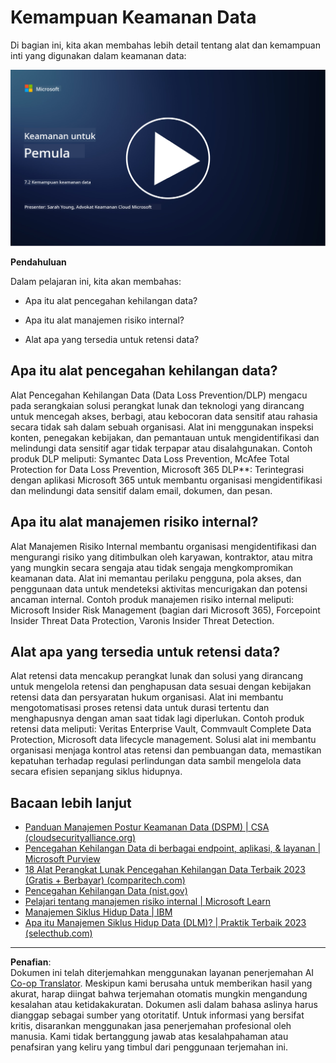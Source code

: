 <!--
CO_OP_TRANSLATOR_METADATA:
{
  "original_hash": "50697add9758e54693442d502d2d5f8a",
  "translation_date": "2025-09-03T21:30:02+00:00",
  "source_file": "7.2 Data security capabilities.md",
  "language_code": "id"
}
-->
# Kemampuan Keamanan Data

Di bagian ini, kita akan membahas lebih detail tentang alat dan kemampuan inti yang digunakan dalam keamanan data:

[![Tonton video](../../translated_images/7-2_placeholder.1f3c39f0c7cfea7ef355438079e171e047a0f79c8dc0b63ad78513b1910f7cdf.id.png)](https://learn-video.azurefd.net/vod/player?id=0c9fff7c-e17c-4a14-ac3b-69b5a5786f55)

**Pendahuluan**

Dalam pelajaran ini, kita akan membahas:

- Apa itu alat pencegahan kehilangan data?

- Apa itu alat manajemen risiko internal?

- Alat apa yang tersedia untuk retensi data?

## Apa itu alat pencegahan kehilangan data?

Alat Pencegahan Kehilangan Data (Data Loss Prevention/DLP) mengacu pada serangkaian solusi perangkat lunak dan teknologi yang dirancang untuk mencegah akses, berbagi, atau kebocoran data sensitif atau rahasia secara tidak sah dalam sebuah organisasi. Alat ini menggunakan inspeksi konten, penegakan kebijakan, dan pemantauan untuk mengidentifikasi dan melindungi data sensitif agar tidak terpapar atau disalahgunakan. Contoh produk DLP meliputi: Symantec Data Loss Prevention, McAfee Total Protection for Data Loss Prevention, Microsoft 365 DLP**: Terintegrasi dengan aplikasi Microsoft 365 untuk membantu organisasi mengidentifikasi dan melindungi data sensitif dalam email, dokumen, dan pesan.

## Apa itu alat manajemen risiko internal?

Alat Manajemen Risiko Internal membantu organisasi mengidentifikasi dan mengurangi risiko yang ditimbulkan oleh karyawan, kontraktor, atau mitra yang mungkin secara sengaja atau tidak sengaja mengkompromikan keamanan data. Alat ini memantau perilaku pengguna, pola akses, dan penggunaan data untuk mendeteksi aktivitas mencurigakan dan potensi ancaman internal. Contoh produk manajemen risiko internal meliputi: Microsoft Insider Risk Management (bagian dari Microsoft 365), Forcepoint Insider Threat Data Protection, Varonis Insider Threat Detection.

## Alat apa yang tersedia untuk retensi data?

Alat retensi data mencakup perangkat lunak dan solusi yang dirancang untuk mengelola retensi dan penghapusan data sesuai dengan kebijakan retensi data dan persyaratan hukum organisasi. Alat ini membantu mengotomatisasi proses retensi data untuk durasi tertentu dan menghapusnya dengan aman saat tidak lagi diperlukan. Contoh produk retensi data meliputi: Veritas Enterprise Vault, Commvault Complete Data Protection, Microsoft data lifecycle management. Solusi alat ini membantu organisasi menjaga kontrol atas retensi dan pembuangan data, memastikan kepatuhan terhadap regulasi perlindungan data sambil mengelola data secara efisien sepanjang siklus hidupnya.

## Bacaan lebih lanjut

- [Panduan Manajemen Postur Keamanan Data (DSPM) | CSA (cloudsecurityalliance.org)](https://cloudsecurityalliance.org/blog/2023/03/31/the-big-guide-to-data-security-posture-management-dspm/)
- [Pencegahan Kehilangan Data di berbagai endpoint, aplikasi, & layanan | Microsoft Purview](https://youtu.be/hvqq8L_0kgI)
- [18 Alat Perangkat Lunak Pencegahan Kehilangan Data Terbaik 2023 (Gratis + Berbayar) (comparitech.com)](https://www.comparitech.com/data-privacy-management/data-loss-prevention-tools-software/)
- [Pencegahan Kehilangan Data (nist.gov)](https://tsapps.nist.gov/publication/get_pdf.cfm?pub_id=904672)
- [Pelajari tentang manajemen risiko internal | Microsoft Learn](https://learn.microsoft.com/purview/insider-risk-management?WT.mc_id=academic-96948-sayoung)
- [Manajemen Siklus Hidup Data | IBM](https://www.ibm.com/topics/data-lifecycle-management)
- [Apa itu Manajemen Siklus Hidup Data (DLM)? | Praktik Terbaik 2023 (selecthub.com)](https://www.selecthub.com/big-data-analytics/data-lifecycle-management/)

---

**Penafian**:  
Dokumen ini telah diterjemahkan menggunakan layanan penerjemahan AI [Co-op Translator](https://github.com/Azure/co-op-translator). Meskipun kami berusaha untuk memberikan hasil yang akurat, harap diingat bahwa terjemahan otomatis mungkin mengandung kesalahan atau ketidakakuratan. Dokumen asli dalam bahasa aslinya harus dianggap sebagai sumber yang otoritatif. Untuk informasi yang bersifat kritis, disarankan menggunakan jasa penerjemahan profesional oleh manusia. Kami tidak bertanggung jawab atas kesalahpahaman atau penafsiran yang keliru yang timbul dari penggunaan terjemahan ini.